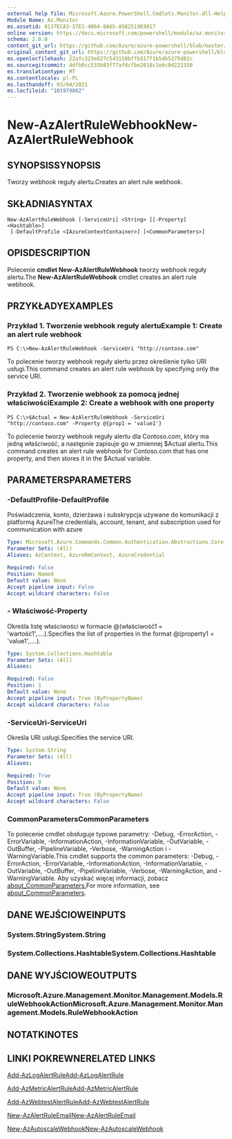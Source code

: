 ```yaml
---
external help file: Microsoft.Azure.PowerShell.Cmdlets.Monitor.dll-Help.xml
Module Name: Az.Monitor
ms.assetid: 0137ECA3-37E1-4064-8A65-A582519E9017
online version: https://docs.microsoft.com/powershell/module/az.monitor/new-azalertrulewebhook
schema: 2.0.0
content_git_url: https://github.com/Azure/azure-powershell/blob/master/src/Monitor/Monitor/help/New-AzAlertRuleWebhook.md
original_content_git_url: https://github.com/Azure/azure-powershell/blob/master/src/Monitor/Monitor/help/New-AzAlertRuleWebhook.md
ms.openlocfilehash: 22afc323e827c543150bffb317f1b5db5275d82c
ms.sourcegitcommit: 4dfb0cc533b83f77afdcfbe2618c1e6c8d221330
ms.translationtype: MT
ms.contentlocale: pl-PL
ms.lasthandoff: 03/04/2021
ms.locfileid: "101979882"
---
```

# <span data-ttu-id="fbb3a-101">New-AzAlertRuleWebhook</span><span class="sxs-lookup"><span data-stu-id="fbb3a-101">New-AzAlertRuleWebhook</span></span>

## <span data-ttu-id="fbb3a-102">SYNOPSIS</span><span class="sxs-lookup"><span data-stu-id="fbb3a-102">SYNOPSIS</span></span>
<span data-ttu-id="fbb3a-103">Tworzy webhook reguły alertu.</span><span class="sxs-lookup"><span data-stu-id="fbb3a-103">Creates an alert rule webhook.</span></span>

## <span data-ttu-id="fbb3a-104">SKŁADNIA</span><span class="sxs-lookup"><span data-stu-id="fbb3a-104">SYNTAX</span></span>

```
New-AzAlertRuleWebhook [-ServiceUri] <String> [[-Property] <Hashtable>]
 [-DefaultProfile <IAzureContextContainer>] [<CommonParameters>]
```

## <span data-ttu-id="fbb3a-105">OPIS</span><span class="sxs-lookup"><span data-stu-id="fbb3a-105">DESCRIPTION</span></span>
<span data-ttu-id="fbb3a-106">Polecenie **cmdlet New-AzAlertRuleWebhook** tworzy webhook reguły alertu.</span><span class="sxs-lookup"><span data-stu-id="fbb3a-106">The **New-AzAlertRuleWebhook** cmdlet creates an alert rule webhook.</span></span>

## <span data-ttu-id="fbb3a-107">PRZYKŁADY</span><span class="sxs-lookup"><span data-stu-id="fbb3a-107">EXAMPLES</span></span>

### <span data-ttu-id="fbb3a-108">Przykład 1. Tworzenie webhook reguły alertu</span><span class="sxs-lookup"><span data-stu-id="fbb3a-108">Example 1: Create an alert rule webhook</span></span>
```
PS C:\>New-AzAlertRuleWebhook -ServiceUri "http://contoso.com"
```

<span data-ttu-id="fbb3a-109">To polecenie tworzy webhook reguły alertu przez określenie tylko URI usługi.</span><span class="sxs-lookup"><span data-stu-id="fbb3a-109">This command creates an alert rule webhook by specifying only the service URI.</span></span>

### <span data-ttu-id="fbb3a-110">Przykład 2. Tworzenie webhook za pomocą jednej właściwości</span><span class="sxs-lookup"><span data-stu-id="fbb3a-110">Example 2: Create a webhook with one property</span></span>
```
PS C:\>$Actual = New-AzAlertRuleWebhook -ServiceUri "http://contoso.com" -Property @{prop1 = 'value1'}
```

<span data-ttu-id="fbb3a-111">To polecenie tworzy webhook reguły alertu dla Contoso.com, który ma jedną właściwość, a następnie zapisuje go w zmiennej $Actual alertu.</span><span class="sxs-lookup"><span data-stu-id="fbb3a-111">This command creates an alert rule webhook for Contoso.com that has one property, and then stores it in the $Actual variable.</span></span>

## <span data-ttu-id="fbb3a-112">PARAMETERS</span><span class="sxs-lookup"><span data-stu-id="fbb3a-112">PARAMETERS</span></span>

### <span data-ttu-id="fbb3a-113">-DefaultProfile</span><span class="sxs-lookup"><span data-stu-id="fbb3a-113">-DefaultProfile</span></span>
<span data-ttu-id="fbb3a-114">Poświadczenia, konto, dzierżawa i subskrypcja używane do komunikacji z platformą Azure</span><span class="sxs-lookup"><span data-stu-id="fbb3a-114">The credentials, account, tenant, and subscription used for communication with azure</span></span>

```yaml
Type: Microsoft.Azure.Commands.Common.Authentication.Abstractions.Core.IAzureContextContainer
Parameter Sets: (All)
Aliases: AzContext, AzureRmContext, AzureCredential

Required: False
Position: Named
Default value: None
Accept pipeline input: False
Accept wildcard characters: False
```

### <span data-ttu-id="fbb3a-115">- Właściwość</span><span class="sxs-lookup"><span data-stu-id="fbb3a-115">-Property</span></span>
<span data-ttu-id="fbb3a-116">Określa listę właściwości w formacie @(właściwość1 = 'wartość1',....).</span><span class="sxs-lookup"><span data-stu-id="fbb3a-116">Specifies the list of properties in the format @(property1 = 'value1',....).</span></span>

```yaml
Type: System.Collections.Hashtable
Parameter Sets: (All)
Aliases:

Required: False
Position: 1
Default value: None
Accept pipeline input: True (ByPropertyName)
Accept wildcard characters: False
```

### <span data-ttu-id="fbb3a-117">-ServiceUri</span><span class="sxs-lookup"><span data-stu-id="fbb3a-117">-ServiceUri</span></span>
<span data-ttu-id="fbb3a-118">Określa URI usługi.</span><span class="sxs-lookup"><span data-stu-id="fbb3a-118">Specifies the service URI.</span></span>

```yaml
Type: System.String
Parameter Sets: (All)
Aliases:

Required: True
Position: 0
Default value: None
Accept pipeline input: True (ByPropertyName)
Accept wildcard characters: False
```

### <span data-ttu-id="fbb3a-119">CommonParameters</span><span class="sxs-lookup"><span data-stu-id="fbb3a-119">CommonParameters</span></span>
<span data-ttu-id="fbb3a-120">To polecenie cmdlet obsługuje typowe parametry: -Debug, -ErrorAction, -ErrorVariable, -InformationAction, -InformationVariable, -OutVariable, -OutBuffer, -PipelineVariable, -Verbose, -WarningAction i -WarningVariable.</span><span class="sxs-lookup"><span data-stu-id="fbb3a-120">This cmdlet supports the common parameters: -Debug, -ErrorAction, -ErrorVariable, -InformationAction, -InformationVariable, -OutVariable, -OutBuffer, -PipelineVariable, -Verbose, -WarningAction, and -WarningVariable.</span></span> <span data-ttu-id="fbb3a-121">Aby uzyskać więcej informacji, zobacz [about_CommonParameters.](http://go.microsoft.com/fwlink/?LinkID=113216)</span><span class="sxs-lookup"><span data-stu-id="fbb3a-121">For more information, see [about_CommonParameters](http://go.microsoft.com/fwlink/?LinkID=113216).</span></span>

## <span data-ttu-id="fbb3a-122">DANE WEJŚCIOWE</span><span class="sxs-lookup"><span data-stu-id="fbb3a-122">INPUTS</span></span>

### <span data-ttu-id="fbb3a-123">System.String</span><span class="sxs-lookup"><span data-stu-id="fbb3a-123">System.String</span></span>

### <span data-ttu-id="fbb3a-124">System.Collections.Hashtable</span><span class="sxs-lookup"><span data-stu-id="fbb3a-124">System.Collections.Hashtable</span></span>

## <span data-ttu-id="fbb3a-125">DANE WYJŚCIOWE</span><span class="sxs-lookup"><span data-stu-id="fbb3a-125">OUTPUTS</span></span>

### <span data-ttu-id="fbb3a-126">Microsoft.Azure.Management.Monitor.Management.Models.RuleWebhookAction</span><span class="sxs-lookup"><span data-stu-id="fbb3a-126">Microsoft.Azure.Management.Monitor.Management.Models.RuleWebhookAction</span></span>

## <span data-ttu-id="fbb3a-127">NOTATKI</span><span class="sxs-lookup"><span data-stu-id="fbb3a-127">NOTES</span></span>

## <span data-ttu-id="fbb3a-128">LINKI POKREWNE</span><span class="sxs-lookup"><span data-stu-id="fbb3a-128">RELATED LINKS</span></span>

[<span data-ttu-id="fbb3a-129">Add-AzLogAlertRule</span><span class="sxs-lookup"><span data-stu-id="fbb3a-129">Add-AzLogAlertRule</span></span>](./Add-AzLogAlertRule.md)

[<span data-ttu-id="fbb3a-130">Add-AzMetricAlertRule</span><span class="sxs-lookup"><span data-stu-id="fbb3a-130">Add-AzMetricAlertRule</span></span>](./Add-AzMetricAlertRule.md)

[<span data-ttu-id="fbb3a-131">Add-AzWebtestAlertRule</span><span class="sxs-lookup"><span data-stu-id="fbb3a-131">Add-AzWebtestAlertRule</span></span>](./Add-AzWebtestAlertRule.md)

[<span data-ttu-id="fbb3a-132">New-AzAlertRuleEmail</span><span class="sxs-lookup"><span data-stu-id="fbb3a-132">New-AzAlertRuleEmail</span></span>](./New-AzAlertRuleEmail.md)

[<span data-ttu-id="fbb3a-133">New-AzAutoscaleWebhook</span><span class="sxs-lookup"><span data-stu-id="fbb3a-133">New-AzAutoscaleWebhook</span></span>](./New-AzAutoscaleWebhook.md)


